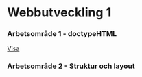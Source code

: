 # Webbutveckling 1



### Arbetsområde 1 - doctypeHTML
[Visa](https://github.com/KaEnfors/GyKurser2020/tree/master/Webb1_2020/1%20-%20doctypeHTML)



### Arbetsområde 2 - Struktur och layout




### 

